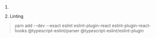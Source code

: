 1.

2.  Linting

> yarn add --dev --exact eslint eslint-plugin-react eslint-plugin-react-hooks @typescript-eslint/parser @typescript-eslint/eslint-plugin
